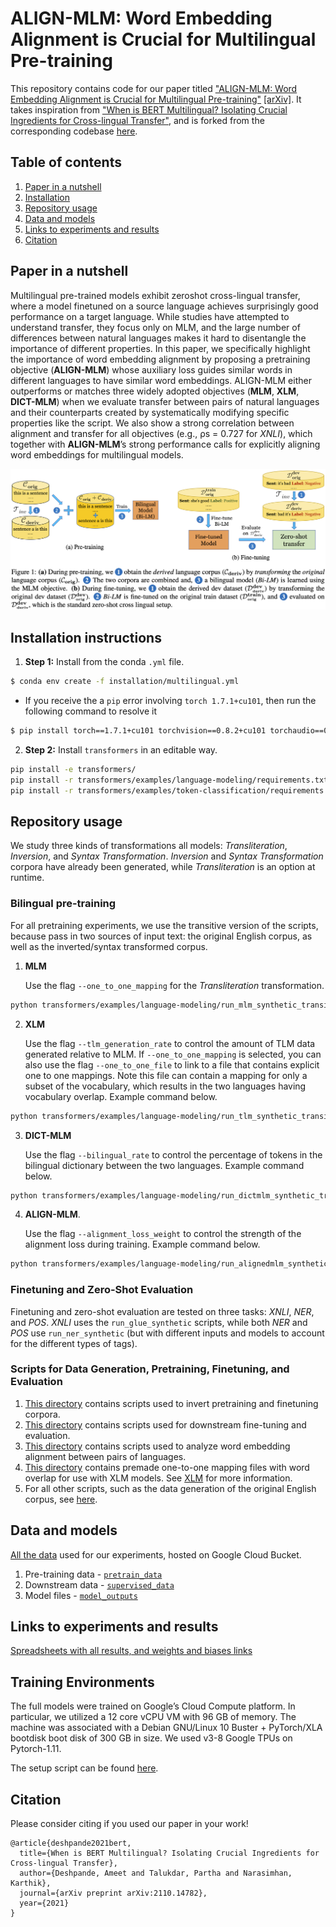 # ALIGN-MLM: Word Embedding Alignment is Crucial for Multilingual Pre-training

This repository contains code for our paper titled ["ALIGN-MLM: Word Embedding Alignment is Crucial for Multilingual Pre-training"]() [[arXiv]](https://arxiv.org/pdf/2211.08547.pdf). It takes inspiration from ["When is BERT Multilingual? Isolating Crucial Ingredients for Cross-lingual Transfer"](https://arxiv.org/pdf/2110.14782.pdf), and is forked from the corresponding codebase [here](https://github.com/princeton-nlp/MultilingualAnalysis/tree/4c89a60ee7d038c4a94a470c1290e3eefa8a2b56).

## Table of contents
1. [Paper in a nutshell](#nutshell)
1. [Installation](#installation)
1. [Repository usage](#usage)
1. [Data and models](#data)
1. [Links to experiments and results](#wb)
1. [Citation](#citation)

## Paper in a nutshell <a name="nutshell"></a>
Multilingual pre-trained models exhibit zeroshot cross-lingual transfer, where a model finetuned on a source language achieves surprisingly good performance on a target language. While studies have attempted to understand
transfer, they focus only on MLM, and the large number of differences between natural languages makes it hard to disentangle the importance of different properties.
In this paper, we specifically highlight the importance of word embedding alignment by proposing a pretraining objective (**ALIGN-MLM**) whose auxiliary loss guides similar words in different languages to have similar word embeddings.
ALIGN-MLM either outperforms or matches three widely adopted objectives (**MLM**, **XLM**, **DICT-MLM**) when we evaluate transfer between pairs of natural languages and their counterparts created by systematically modifying specific properties like the script.
We also show a strong correlation between alignment and transfer for all objectives (e.g., ρs = 0.727 for _XNLI_), which together with **ALIGN-MLM**’s strong performance calls for explicitly aligning word embeddings for multilingual models.

<img src="resources/Approach.png">

## Installation instructions <a name="installation"></a>

1.  **Step 1:** Install from the conda `.yml` file.
``` bash
$ conda env create -f installation/multilingual.yml
```
  
* If you receive the a `pip` error involving `torch 1.7.1+cu101`, then run the following command to resolve it

``` bash
$ pip install torch==1.7.1+cu101 torchvision==0.8.2+cu101 torchaudio==0.7.2 -f https://download.pytorch.org/whl/torch_stable.html
```

2. **Step 2:** Install `transformers` in an editable way.
``` bash
pip install -e transformers/
pip install -r transformers/examples/language-modeling/requirements.txt
pip install -r transformers/examples/token-classification/requirements.txt
```

## Repository usage <a name="usage"></a>
We study three kinds of transformations all models: _Transliteration_, _Inversion_, and _Syntax Transformation_. _Inversion_ and _Syntax Transformation_ corpora have already been generated, while _Transliteration_ is an option at runtime.

### Bilingual pre-training
For all pretraining experiments, we use the transitive version of the scripts, because pass in two sources of input text: the original English corpus, as well as the inverted/syntax transformed corpus.

1. **MLM**

    Use the flag `--one_to_one_mapping` for the _Transliteration_ transformation.

``` bash
python transformers/examples/language-modeling/run_mlm_synthetic_transitive.py --warmup_steps 10000 --learning_rate 1e-4 --save_steps -1 --max_seq_length 512 --logging_steps 50 --overwrite_output_dir --model_type roberta --config_name config/en/roberta_8/config.json --tokenizer_name config/en/roberta_8/ --do_train --do_eval --max_steps 500000 --per_device_train_batch_size 16 --per_device_eval_batch_size 16 --train_file <english_train_corpus> --transitive_file <synthetic_train_corpus> --validation_file <validation_corpus> --output_dir <dir_to_store_model> --run_name <name_of_this_run> --one_to_one_mapping --word_modification replace
```

2. **XLM** <a name="xlm"></a>

    Use the flag `--tlm_generation_rate` to control the amount of TLM data generated relative to MLM. If `--one_to_one_mapping` is selected, you can also use the flag `--one_to_one_file` to link to a file that contains explicit one to one mappings. Note this file can contain a mapping for only a subset of the vocabulary, which results in the two languages having vocabulary overlap. Example command below.

``` bash
python transformers/examples/language-modeling/run_tlm_synthetic_transitive.py --warmup_steps 10000 --learning_rate 1e-4 --save_steps -1 --max_seq_length 512 --logging_steps 100 --overwrite_output_dir --model_type roberta --config_name config/en/roberta_8/config_tlm.json --tokenizer_name config/en/roberta_8/ --do_train --do_eval --max_steps 500000 --per_device_train_batch_size 16 --per_device_eval_batch_size 16 --train_file <english_train_corpus> --train_synthetic_file <synthetic_train_corpus> --validation_file <english_validation_corpus> --validation_synthetic_file <synthetic_validation_corpus> --output_dir <dir_to_store_model> --run_name <name_of_this_run> --one_to_one_mapping --word_modification replace --tlm_generation_rate 0.25 --one_to_one_file <one_to_one_file>
```

3. **DICT-MLM**

    Use the flag `--bilingual_rate` to control the percentage of tokens in the bilingual dictionary between the two languages. Example command below.

```bash
python transformers/examples/language-modeling/run_dictmlm_synthetic_transitive.py --warmup_steps 10000 --learning_rate 1e-4 --save_steps -1 --max_seq_length 512 --logging_steps 100 --overwrite_output_dir --model_type roberta --config_name config/en/roberta_8/config_dictmlm.json --tokenizer_name config/en/roberta_8/ --do_train --do_eval --max_steps 500000 --per_device_train_batch_size 16 --per_device_eval_batch_size 16 --train_file <english_train_corpus> --train_synthetic_file <synthetic_train_corpus> --validation_file <english_validation_corpus> --validation_synthetic_file <synthetic_validation_corpus> --output_dir <dir_to_store_model> --run_name <name_of_this_run> --one_to_one_mapping --word_modification replace --bilingual_rate 0.50
```

4. **ALIGN-MLM**.

    Use the flag `--alignment_loss_weight` to control the strength of the alignment loss during training. Example command below.

``` bash
python transformers/examples/language-modeling/run_alignedmlm_synthetic_transitive.py --warmup_steps 10000 --learning_rate 1e-4 --save_steps -1 --max_seq_length 512 --logging_steps 50 --overwrite_output_dir --model_type roberta --config_name config/en/roberta_8/config_alignedmlm.json --tokenizer_name config/en/roberta_8/ --do_train --do_eval --max_steps 500000 --per_device_train_batch_size 16 --per_device_eval_batch_size 16 --train_file <english_train_corpus> --transitive_file <synthetic_train_corpus> --validation_file <validation_corpus> --output_dir <dir_to_store_model> --run_name <name_of_this_run> --one_to_one_mapping --word_modification replace --alignment_loss_weight 10 --bilingual_rate 0.50
```

### Finetuning and Zero-Shot Evaluation
Finetuning and zero-shot evaluation are tested on three tasks: _XNLI_, _NER_, and _POS_. _XNLI_ uses the  `run_glue_synthetic` scripts, while both _NER_ and _POS_ use `run_ner_synthetic` (but with different inputs and models to account for the different types of tags).

### Scripts for Data Generation, Pretraining, Finetuning, and Evaluation
1. [This directory](preprocessing/corpus_inversion/) contains scripts used to invert pretraining and finetuning corpora.
2. [This directory](scripts/alignedmlm_paper_experiments/) contains scripts used for downstream fine-tuning and evaluation.
3. [This directory](analysis/alignedmlm_paper_analysis/) contains scripts used to analyze word embedding alignment between pairs of languages.
4. [This directory](synthetic_language_files/word_based/configuration_files/) contains premade one-to-one mapping files with word overlap for use with XLM models. See [XLM](#XLM) for more information.
5. For all other scripts, such as the data generation of the original English corpus, see [here](https://github.com/princeton-nlp/MultilingualAnalysis/tree/4c89a60ee7d038c4a94a470c1290e3eefa8a2b56).


## Data and models <a name="data"></a>
[All the data](https://console.cloud.google.com/storage/browser/multilingual-1;tab=objects?forceOnBucketsSortingFiltering=false&authuser=1&project=attention-guidance&prefix=&forceOnObjectsSortingFiltering=false) used for our experiments, hosted on Google Cloud Bucket.
1. Pre-training data - [`pretrain_data`](https://console.cloud.google.com/storage/browser/multilingual-1/pretrain_data?authuser=1&project=attention-guidance&pageState=(%22StorageObjectListTable%22:(%22f%22:%22%255B%255D%22))&prefix=&forceOnObjectsSortingFiltering=false)
1. Downstream data - [`supervised_data`](https://console.cloud.google.com/storage/browser/multilingual-1/supervised_data?authuser=1&project=attention-guidance&pageState=(%22StorageObjectListTable%22:(%22f%22:%22%255B%255D%22))&prefix=&forceOnObjectsSortingFiltering=false)
1. Model files - [`model_outputs`](https://console.cloud.google.com/storage/browser/multilingual-1/model_outputs?pageState=(%22StorageObjectListTable%22:(%22f%22:%22%255B%255D%22))&authuser=1&project=attention-guidance&prefix=&forceOnObjectsSortingFiltering=false)

## Links to experiments and results <a name="wb"></a>
[Spreadsheets with all results, and weights and biases links](https://docs.google.com/spreadsheets/d/1lBTfouNM_xNQnOvI4AXnIIaA8EPoHj5R5C5dJOdlzCM/edit?usp=sharing)

## Training Environments
The full models were trained on Google’s Cloud Compute platform. In particular, we utilized a 12 core vCPU VM with 96 GB of memory. The machine was associated with a Debian GNU/Linux 10 Buster + PyTorch/XLA bootdisk boot disk of 300 GB in size. We used v3-8 Google TPUs on Pytorch-1.11.

The setup script can be found [here](scripts/tpu_gcloud_setup.sh).

## Citation <a name="wb"></a>
Please consider citing if you used our paper in your work!

```
@article{deshpande2021bert,
  title={When is BERT Multilingual? Isolating Crucial Ingredients for Cross-lingual Transfer},
  author={Deshpande, Ameet and Talukdar, Partha and Narasimhan, Karthik},
  journal={arXiv preprint arXiv:2110.14782},
  year={2021}
}
```
